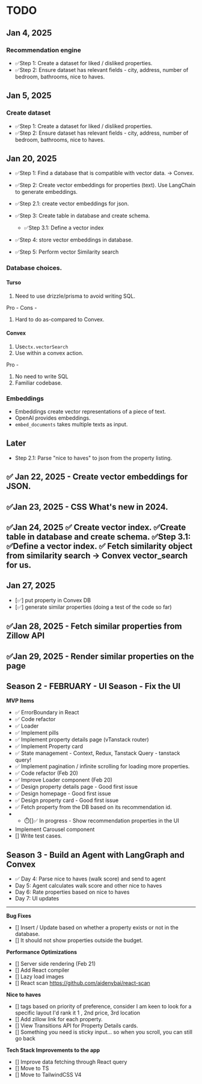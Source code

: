 


# TODO

## Jan 4, 2025
### Recommendation engine
- ✅Step 1: Create a dataset for liked / disliked properties.
- ✅Step 2: Ensure dataset has relevant fields - city, address, number of bedroom, bathrooms, nice to haves.

## Jan 5, 2025
### Create dataset
- ✅Step 1: Create a dataset for liked / disliked properties.
- ✅Step 2: Ensure dataset has relevant fields - city, address, number of bedroom, bathrooms, nice to haves.

## Jan 20, 2025
- ✅Step 1: Find a database that is compatible with vector data. -> Convex. 
-  ✅Step 2: Create vector embeddings for properties (text). Use LangChain to generate embeddings. 
-  ✅Step 2.1: create vector embeddings for json. 
- ✅Step 3: Create table in database and create schema. 
  - ✅Step 3.1: Define a vector index

- ✅Step 4: store vector embeddings in database. 
- ✅Step 5: Perform vector Similarity search
  

### Database choices. 

#### Turso
1. Need to use drizzle/prisma to avoid writing SQL. 

Pro - 
Cons - 
1. Hard to do as-compared to Convex. 

#### Convex
1. Use`ctx.vectorSearch`
2. Use within a convex action. 

Pro - 
1. No need to write SQL
1. Familiar codebase. 

### Embeddings
- Embeddings create vector representations of a piece of text. 
- OpenAI provides embeddings. 
- `embed_documents` takes multiple texts as input. 


## Later
- Step 2.1: Parse "nice to haves" to json from the property listing.



## ✅ Jan 22, 2025 - Create vector embeddings for JSON.
## ✅Jan 23, 2025 - CSS What's new in 2024. 
## ✅Jan 24, 2025 ✅ Create vector index. ✅Create table in database and create schema. ✅Step 3.1: ✅Define a vector index. ✅ Fetch similarity object from similarity search -> Convex vector_search for us. 
## Jan 27, 2025 
  - [✅] put property in Convex DB
  - [✅] generate similar properties (doing a test of the code so far)
## ✅Jan 28, 2025 - Fetch similar properties from Zillow API
## ✅Jan 29, 2025 - Render similar properties on the page


## Season 2 - FEBRUARY - UI Season - Fix the UI 
**MVP Items**
-  ✅ ErrorBoundary in React
-  ✅ Code refactor
-  ✅ Loader
-  ✅ Implement pills
-  ✅ Implement property details page (vTanstack router)
-  ✅ Implement Property card
-  ✅ State management - Context, Redux, Tanstack Query  - tanstack query!  
- ✅ Implement pagination / infinite scrolling for loading more properties. 
- ✅ Code refactor (Feb 20)
- ✅ Improve Loader component (Feb 20)
-   ✅ Design property details page -  Good first issue
-  ✅ Design homepage - Good first issue
-  ✅ Design property card -  Good first issue
-  ✅  Fetch property from the DB based on its recommendation id.
-  - ⏱️[]✅ In progress - Show recommendation properties in the UI
- Implement Carousel component
- [] Write test cases. 


## Season 3 - Build an Agent with LangGraph and Convex
- ✅ Day 4: Parse nice to haves (walk score) and send to agent
- Day 5: Agent calculates walk score and other nice to haves
- Day 6: Rate properties based on nice to haves
- Day 7: UI updates

--- 
**Bug Fixes**
- [] Insert / Update based on whether a property exists or not in the database.  
- [] It should not show properties outside the budget. 

**Performance Optimizations**
- [] Server side rendering (Feb 21)
- [] Add React compiler
- [] Lazy load images
- [] React scan https://github.com/aidenybai/react-scan


 
**Nice to haves**
- [] tags based on priority of preference, consider I am keen to look for a specific layout I'd rank it 1 , 2nd price, 3rd location
- [] Add zillow link for each property. 
- [] View Transitions API for Property Details cards. 
- [] Something you need is sticky input... so when you scroll, you can still go back

**Tech Stack Improvements to the app**
- [] Improve data fetching through React query
- [] Move to TS
- [] Move to TailwindCSS V4



